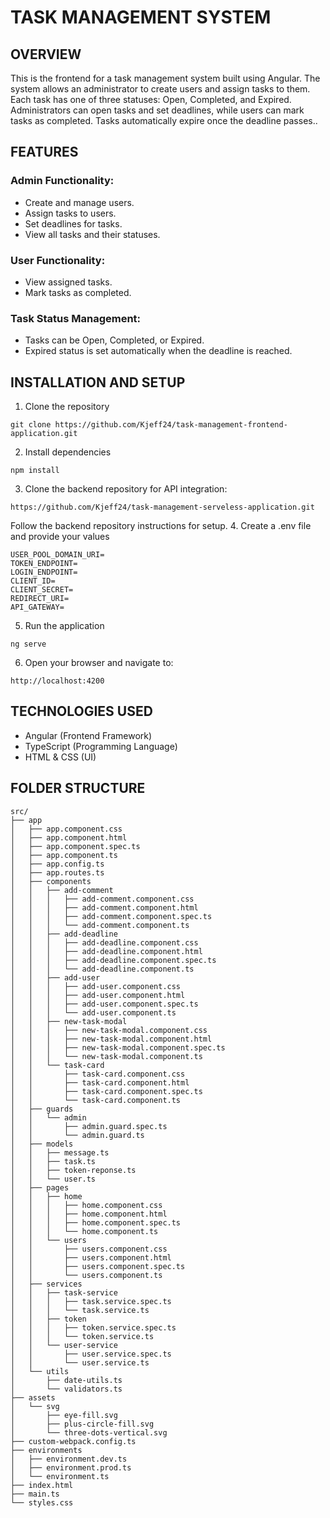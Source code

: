 # TASK MANAGEMENT SYSTEM

## OVERVIEW
This is the frontend for a task management system built using Angular. The system allows an administrator to create users and assign tasks to them. Each task has one of three statuses: Open, Completed, and Expired. Administrators can open tasks and set deadlines, while users can mark tasks as completed. Tasks automatically expire once the deadline passes..

## FEATURES
### Admin Functionality:
- Create and manage users.
- Assign tasks to users.
- Set deadlines for tasks.
- View all tasks and their statuses.

### User Functionality:
- View assigned tasks.
- Mark tasks as completed.

### Task Status Management:
- Tasks can be Open, Completed, or Expired.
- Expired status is set automatically when the deadline is reached.

## INSTALLATION AND SETUP
1. Clone the repository
```
git clone https://github.com/Kjeff24/task-management-frontend-application.git
```
2. Install dependencies
```
npm install
```
3. Clone the backend repository for API integration:
```
https://github.com/Kjeff24/task-management-serveless-application.git
```
Follow the backend repository instructions for setup.
4. Create a .env file and provide your values
```
USER_POOL_DOMAIN_URI=
TOKEN_ENDPOINT=
LOGIN_ENDPOINT=
CLIENT_ID=
CLIENT_SECRET=
REDIRECT_URI=
API_GATEWAY=
```
5. Run the application
```
ng serve
```
6. Open your browser and navigate to:
```
http://localhost:4200 
```

## TECHNOLOGIES USED
- Angular (Frontend Framework)
- TypeScript (Programming Language)
- HTML & CSS (UI)

## FOLDER STRUCTURE
```
src/
├── app
│   ├── app.component.css
│   ├── app.component.html
│   ├── app.component.spec.ts
│   ├── app.component.ts
│   ├── app.config.ts
│   ├── app.routes.ts
│   ├── components
│   │   ├── add-comment
│   │   │   ├── add-comment.component.css
│   │   │   ├── add-comment.component.html
│   │   │   ├── add-comment.component.spec.ts
│   │   │   └── add-comment.component.ts
│   │   ├── add-deadline
│   │   │   ├── add-deadline.component.css
│   │   │   ├── add-deadline.component.html
│   │   │   ├── add-deadline.component.spec.ts
│   │   │   └── add-deadline.component.ts
│   │   ├── add-user
│   │   │   ├── add-user.component.css
│   │   │   ├── add-user.component.html
│   │   │   ├── add-user.component.spec.ts
│   │   │   └── add-user.component.ts
│   │   ├── new-task-modal
│   │   │   ├── new-task-modal.component.css
│   │   │   ├── new-task-modal.component.html
│   │   │   ├── new-task-modal.component.spec.ts
│   │   │   └── new-task-modal.component.ts
│   │   └── task-card
│   │       ├── task-card.component.css
│   │       ├── task-card.component.html
│   │       ├── task-card.component.spec.ts
│   │       └── task-card.component.ts
│   ├── guards
│   │   └── admin
│   │       ├── admin.guard.spec.ts
│   │       └── admin.guard.ts
│   ├── models
│   │   ├── message.ts
│   │   ├── task.ts
│   │   ├── token-reponse.ts
│   │   └── user.ts
│   ├── pages
│   │   ├── home
│   │   │   ├── home.component.css
│   │   │   ├── home.component.html
│   │   │   ├── home.component.spec.ts
│   │   │   └── home.component.ts
│   │   └── users
│   │       ├── users.component.css
│   │       ├── users.component.html
│   │       ├── users.component.spec.ts
│   │       └── users.component.ts
│   ├── services
│   │   ├── task-service
│   │   │   ├── task.service.spec.ts
│   │   │   └── task.service.ts
│   │   ├── token
│   │   │   ├── token.service.spec.ts
│   │   │   └── token.service.ts
│   │   └── user-service
│   │       ├── user.service.spec.ts
│   │       └── user.service.ts
│   └── utils
│       ├── date-utils.ts
│       └── validators.ts
├── assets
│   └── svg
│       ├── eye-fill.svg
│       ├── plus-circle-fill.svg
│       └── three-dots-vertical.svg
├── custom-webpack.config.ts
├── environments
│   ├── environment.dev.ts
│   ├── environment.prod.ts
│   └── environment.ts
├── index.html
├── main.ts
└── styles.css
```